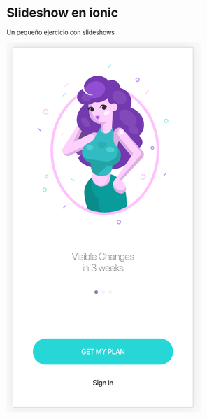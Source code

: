 # Slideshow en ionic
Un pequeño ejercicio con slideshows

![Alt text](https://github.com/Klerith/ionic-slideshow-challenge/blob/master/src/assets/preview.png?raw=true?raw=true "Optional Title")
